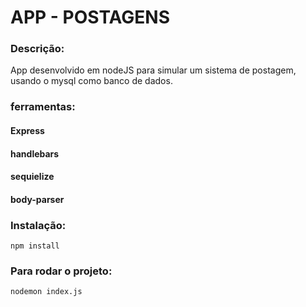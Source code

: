 # APP - POSTAGENS

### Descrição:
App desenvolvido em nodeJS para simular um sistema de postagem, usando o mysql como banco de dados.

### ferramentas:
#### Express
#### handlebars
#### sequielize
#### body-parser


### Instalação:

`npm install`

### Para rodar o projeto:

`nodemon index.js`